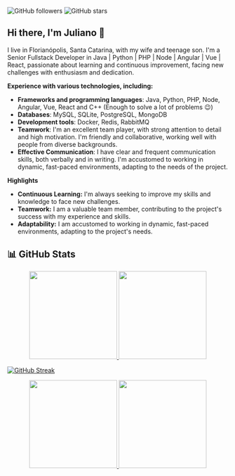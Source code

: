 ![GitHub followers](https://img.shields.io/github/followers/julianomacielferreira?style=social)
![GitHub stars](https://img.shields.io/github/stars/julianomacielferreira?style=social)
## Hi there, I'm Juliano 👋

I live in Florianópolis, Santa Catarina, with my wife and teenage son. I'm a Senior Fullstack Developer in Java | Python | PHP | Node | Angular | Vue | React, passionate about learning and continuous improvement, facing new challenges with enthusiasm and dedication.

**Experience with various technologies, including:**

- **Frameworks and programming languages**: Java, Python, PHP, Node, Angular, Vue, React and C++ (Enough to solve a lot of problems 😉)
- **Databases**: MySQL, SQLite, PostgreSQL, MongoDB
- **Development tools**: Docker, Redis, RabbitMQ
- **Teamwork**: I'm an excellent team player, with strong attention to detail and high motivation. I'm friendly and collaborative, working well with people from diverse backgrounds.
- **Effective Communication**: I have clear and frequent communication skills, both verbally and in writing. I'm accustomed to working in dynamic, fast-paced environments, adapting to the needs of the project.

**Highlights**

- **Continuous Learning:** I'm always seeking to improve my skills and knowledge to face new challenges. 
- **Teamwork:** I am a valuable team member, contributing to the project's success with my experience and skills.
- **Adaptability:** I am accustomed to working in dynamic, fast-paced environments, adapting to the project's needs.

## 📊 GitHub Stats

<div align='center'>
  <a href="https://github.com/julianomacielferreira">
    <img height="200em" src="https://github-readme-stats.vercel.app/api/top-langs/?username=julianomacielferreira&layout=compact&langs_count=12&theme=dark"/>
  </a>
  <a href="https://github.com/julianomacielferreira">
    <img height="200em" src="http://github-profile-summary-cards.vercel.app/api/cards/most-commit-language?username=julianomacielferreira&theme=dark"/>
  </a>
</div>

[![GitHub Streak](https://streak-stats.demolab.com?user=julianomacielferreira&theme=dark&card_width=1000)](https://git.io/streak-stats)

<div align='center'>
  <a href="https://github.com/julianomacielferreira">
    <img height="200em" src="http://github-profile-summary-cards.vercel.app/api/cards/profile-details?username=julianomacielferreira&theme=dark"/>
  </a>
  <a href="https://github.com/julianomacielferreira">
    <img height="200em" src="https://github-readme-stats.vercel.app/api?username=julianomacielferreira&show_icons=true&theme=dark&include_all_commits=true&count_private=true"/>
  </a>   
</div>

<!--
**julianomacielferreira/julianomacielferreira** is a ✨ _special_ ✨ repository because its `README.md` (this file) appears on your GitHub profile.

Here are some ideas to get you started:

- 🔭 I’m currently working on ...
- 🌱 I’m currently learning ...
- 👯 I’m looking to collaborate on ...
- 🤔 I’m looking for help with ...
- 💬 Ask me about ...
- 📫 How to reach me: ...
- 😄 Pronouns: ...
- ⚡ Fun fact: ...
-->
